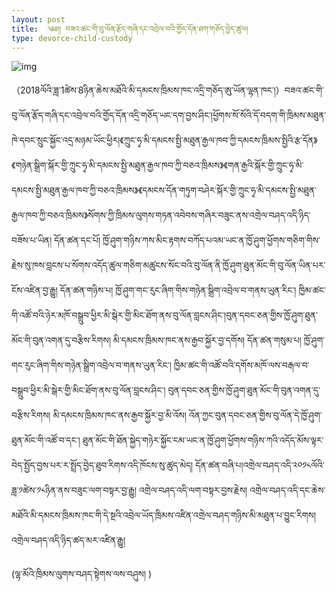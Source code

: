 ```yaml
---
layout: post
title:  ༄༅།། བཟའ་ཚང་གི་བུ་ལོན་རྩོད་གཞི་དང་འབྲེལ་བའི་གྱོད་དོན་ཐག་གཅོད་བྱེད་ཚུལ།
type: devorce-child-custody
---
```

![img](http://ti.zangdiyg.com/Uploads/Editor/2018-01-22/5a654a5968492.jpg)

（2018ལོའི་ཟླ་1ཚེས་8ཉིན་ཆེས་མཐོའི་མི་དམངས་ཁྲིམས་ཁང་འདྲི་གཅོད་ཨུ་ཡོན་ལྷན་ཁང་།）བཟའ་ཚང་གི་བུ་ལོན་རྩོད་གཞི་དང་འབྲེལ་བའི་གྱོད་དོན་འདྲི་གཅོད་ཡང་དག་བྱས་ཤིང་།ཕྱོགས་སོ་སོའི་དོ་བདག་གི་ཁྲིམས་མཐུན་ཁེ་དབང་སྲུང་སྐྱོང་འདྲ་མཉམ་ཡོང་ཕྱིར།《ཀྲུང་ཧྭ་མི་དམངས་སྤྱི་མཐུན་རྒྱལ་ཁབ་ཀྱི་དམངས་ཁྲིམས་སྤྱིའི་རྩ་དོན》《གཉེན་སྒྲིག་སྐོར་གྱི་ཀྲུང་ཧྭ་མི་དམངས་སྤྱི་མཐུན་རྒྱལ་ཁབ་ཀྱི་བཅའ་ཁྲིམས》《གན་རྒྱའི་སྐོར་གྱི་ཀྲུང་ཧྭ་མི་དམངས་སྤྱི་མཐུན་རྒྱལ་ཁབ་ཀྱི་བཅའ་ཁྲིམས》《དམངས་དོན་གཏུག་བཤེར་སྐོར་གྱི་ཀྲུང་ཧྭ་མི་དམངས་སྤྱི་མཐུན་རྒྱལ་ཁབ་ཀྱི་བཅའ་ཁྲིམས》སོགས་ཀྱི་ཁྲིམས་ལུགས་གཏན་འབེབས་གཞིར་བཟུང་ནས་འགྲེལ་བཤད་འདི་ཉིད་བཟོས་པ་ཡིན། 
དོན་ཚན་དང་པོ། ཁྱོ་ཤུག་གཉིས་ཀས་མིང་རྟགས་བཀོད་པའམ་ཡང་ན་ཁྱོ་ཤུག་ཕྱོགས་གཅིག་གིས་རྗེས་སུ་ཁས་བླངས་པ་སོགས་འདོད་ཚུལ་གཅིག་མཚུངས་སོང་བའི་བུ་ལོན་ནི་ཁྱོ་ཤུག་ཐུན་མོང་གི་བུ་ལོན་ཡིན་པར་ངོས་འཛིན་བྱ་རྒྱུ། 
དོན་ཚན་གཉིས་པ། ཁྱོ་ཤུག་གང་རུང་ཞིག་གིས་གཉེན་སྒྲིག་འབྲེལ་བ་གནས་ཡུན་རིང་། ཁྱིམ་ཚང་གི་འཚོ་བའི་ཉེར་མཁོ་བསྒྲུབ་ཕྱིར་མི་སྒེར་གྱི་མིང་ཐོག་ནས་བུ་ལོན་བླངས་ཤིང་།བུན་དབང་ཅན་གྱིས་ཁྱོ་ཤུག་ཐུན་མོང་གི་བུན་འགན་དུ་བརྩིས་རིགས། མི་དམངས་ཁྲིམས་ཁང་ནས་རྒྱབ་སྐྱོར་བྱ་དགོས།
དོན་ཚན་གསུམ་པ། ཁྱོ་ཤུག་གང་རུང་ཞིག་གིས་གཉེན་སྒྲིག་འབྲེལ་བ་གནས་ཡུན་རིང་། ཁྱིམ་ཚང་གི་འཚོ་བའི་དགོས་མཁོ་ལས་བརྒལ་བ་བསྒྲུབ་ཕྱིར་མི་སྒེར་གྱི་མིང་ཐོག་ནས་བུ་ལོན་བླངས་ཤིང་། བུན་དབང་ཅན་གྱིས་ཁྱོ་ཤུག་ཐུན་མོང་གི་བུན་འགན་དུ་བརྩིས་རིགས། མི་དམངས་ཁྲིམས་ཁང་ནས་རྒྱབ་སྐྱོར་བྱ་མི་འོས། འོན་ཀྱང་བུན་དབང་ཅན་གྱིས་བུ་ལོན་དེ་ཁྱོ་ཤུག་ཐུན་མོང་གི་འཚོ་བ་དང་། ཐུན་མོང་གི་ཐོན་སྐྱེད་གཉེར་སྐྱོང་ངམ་ཡང་ན་ཁྱོ་ཤུག་ཕྱོགས་གཉིས་ཀའི་འདོད་མོས་ལྟར་བེད་སྤྱོད་བྱས་པར་ར་སྤྲོད་བྱེད་ཐུབ་རིགས་འདི་ཁོངས་སུ་ཚུད་མེད། 
དོན་ཚན་བཞི་པ།འགྲེལ་བཤད་འདི་༢༠༡༨ལོའི་ཟླ་༡ཚེས་༡༨ཉིན་ནས་བཟུང་ལག་བསྟར་བྱ་རྒྱུ། 
འགྲེལ་བཤད་འདི་ལག་བསྟར་བྱས་རྗེས། འགྲེལ་བཤད་འདི་དང་ཆེས་མཐོའི་མི་དམངས་ཁྲིམས་ཁང་གི་དེ་སྔའི་འབྲེལ་ཡོད་ཁྲིམས་འཛིན་འགྲེལ་བཤད་གཉིས་མི་མཐུན་པ་བྱུང་རིགས།འགྲེལ་བཤད་འདི་ཉིད་ཚད་མར་འཛིན་རྒྱུ།
 
(ལྷ་མོའི་ཁྲིམས་ལུགས་བཤད་སྟེགས་ལས་བཤུས། )